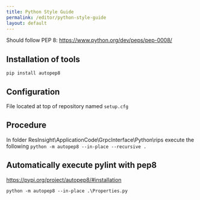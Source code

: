 ```yaml
---
title: Python Style Guide
permalink: /editor/python-style-guide
layout: default
---
```



Should follow PEP 8: https://www.python.org/dev/peps/pep-0008/
## Installation of tools
`pip install autopep8`

## Configuration
File located at top of repository named `setup.cfg`

## Procedure
In folder ResInsight\ApplicationCode\GrpcInterface\Python\rips execute the following
`python -m autopep8 --in-place --recursive .`

## Automatically execute pylint with pep8
https://pypi.org/project/autopep8/#installation

`python -m autopep8 --in-place .\Properties.py`
